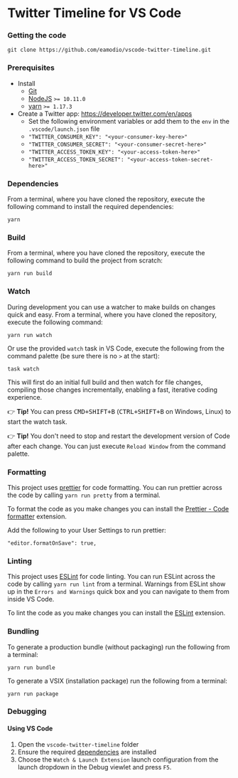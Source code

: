 # Twitter Timeline for VS Code

### Getting the code

```
git clone https://github.com/eamodio/vscode-twitter-timeline.git
```

### Prerequisites

- Install
  - [Git](https://git-scm.com/)
  - [NodeJS](https://nodejs.org/) `>= 10.11.0`
  - [yarn](https://yarnpkg.com/) `>= 1.17.3`
- Create a Twitter app: https://developer.twitter.com/en/apps
  - Set the following environment variables or add them to the `env` in the `.vscode/launch.json` file
  - `"TWITTER_CONSUMER_KEY": "<your-consumer-key-here>"`
  - `"TWITTER_CONSUMER_SECRET": "<your-consumer-secret-here>"`
  - `"TWITTER_ACCESS_TOKEN_KEY": "<your-access-token-here>"`
  - `"TWITTER_ACCESS_TOKEN_SECRET": "<your-access-token-secret-here>"`

### Dependencies

From a terminal, where you have cloned the repository, execute the following command to install the required dependencies:

```
yarn
```

### Build

From a terminal, where you have cloned the repository, execute the following command to build the project from scratch:

```
yarn run build
```

### Watch

During development you can use a watcher to make builds on changes quick and easy. From a terminal, where you have cloned the repository, execute the following command:

```
yarn run watch
```

Or use the provided `watch` task in VS Code, execute the following from the command palette (be sure there is no `>` at the start):

```
task watch
```

This will first do an initial full build and then watch for file changes, compiling those changes incrementally, enabling a fast, iterative coding experience.

👉 **Tip!** You can press <kbd>CMD+SHIFT+B</kbd> (<kbd>CTRL+SHIFT+B</kbd> on Windows, Linux) to start the watch task.

👉 **Tip!** You don't need to stop and restart the development version of Code after each change. You can just execute `Reload Window` from the command palette.

### Formatting

This project uses [prettier](https://prettier.io/) for code formatting. You can run prettier across the code by calling `yarn run pretty` from a terminal.

To format the code as you make changes you can install the [Prettier - Code formatter](https://marketplace.visualstudio.com/items/esbenp.prettier-vscode) extension.

Add the following to your User Settings to run prettier:

```
"editor.formatOnSave": true,
```

### Linting

This project uses [ESLint](https://eslint.org/) for code linting. You can run ESLint across the code by calling `yarn run lint` from a terminal. Warnings from ESLint show up in the `Errors and Warnings` quick box and you can navigate to them from inside VS Code.

To lint the code as you make changes you can install the [ESLint](https://marketplace.visualstudio.com/items?itemName=dbaeumer.vscode-eslint) extension.

### Bundling

To generate a production bundle (without packaging) run the following from a terminal:

```
yarn run bundle
```

To generate a VSIX (installation package) run the following from a terminal:

```
yarn run package
```

### Debugging

#### Using VS Code

1. Open the `vscode-twitter-timeline` folder
2. Ensure the required [dependencies](#dependencies) are installed
3. Choose the `Watch & Launch Extension` launch configuration from the launch dropdown in the Debug viewlet and press `F5`.

